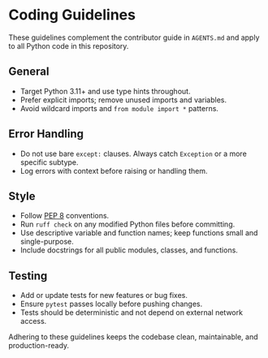 # Coding Guidelines

These guidelines complement the contributor guide in `AGENTS.md` and apply to all Python code in this repository.

## General
- Target Python 3.11+ and use type hints throughout.
- Prefer explicit imports; remove unused imports and variables.
- Avoid wildcard imports and `from module import *` patterns.

## Error Handling
- Do not use bare `except:` clauses. Always catch `Exception` or a more specific subtype.
- Log errors with context before raising or handling them.

## Style
- Follow [PEP 8](https://peps.python.org/pep-0008/) conventions.
- Run `ruff check` on any modified Python files before committing.
- Use descriptive variable and function names; keep functions small and single-purpose.
- Include docstrings for all public modules, classes, and functions.

## Testing
- Add or update tests for new features or bug fixes.
- Ensure `pytest` passes locally before pushing changes.
- Tests should be deterministic and not depend on external network access.

Adhering to these guidelines keeps the codebase clean, maintainable, and production-ready.
